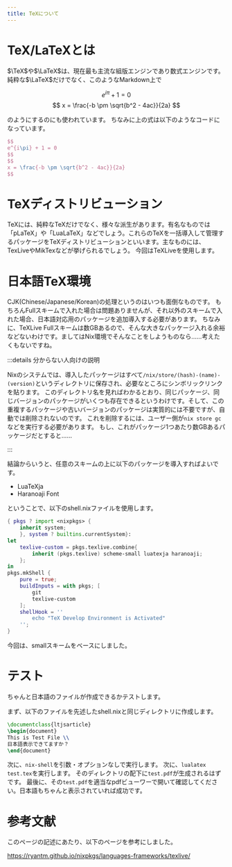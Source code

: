 ```yaml
---
title: TeXについて
---
```


# TeX/LaTeXとは

$\TeX$や$\LaTeX$は、現在最も主流な組版エンジンであり数式エンジンです。
純粋な$\LaTeX$だけでなく、このようなMarkdown上で

$$
e^{i\pi} + 1 = 0 
$$
$$
x = \frac{-b \pm \sqrt{b^2 - 4ac}}{2a}
$$

のようにするのにも使われています。
ちなみに上の式は以下のようなコードになっています。
```latex
$$
e^{i\pi} + 1 = 0 
$$
$$
x = \frac{-b \pm \sqrt{b^2 - 4ac}}{2a}
$$
```

# TeXディストリビューション

TeXには、純粋なTeXだけでなく、様々な派生があります。有名なものでは「pLaTeX」や「LuaLaTeX」などでしょう。これらのTeXを一括導入して管理するパッケージをTeXディストリビューションといいます。主なものには、TexLiveやMikTexなどが挙げられるでしょう。
今回はTeXLiveを使用します。

# 日本語TeX環境

CJK(Chinese/Japanese/Korean)の処理というのはいつも面倒なものです。
もちろんFullスキームで入れた場合は問題ありませんが、それ以外のスキームで入れた場合、日本語対応用のパッケージを追加導入する必要があります。
ちなみに、TeXLive Fullスキームは数GBあるので、そんな大きなパッケージ入れる余裕などないわけです。ましてはNix環境でそんなことをしようものなら......考えたくもないですね。

:::details 分からない人向けの説明

Nixのシステムでは、導入したパッケージはすべて`/nix/store/(hash)-(name)-(version)`というディレクトリに保存され、必要なところにシンボリックリンクを貼ります。
このディレクトリ名を見ればわかるとおり、同じパッケージ、同じバージョンのパッケージがいくつも存在できるというわけです。そして、この重複するパッケージや古いバージョンのパッケージは実質的には不要ですが、自動では削除されないのです。
これを削除するには、ユーザー側が`nix store gc`などを実行する必要があります。
もし、これがパッケージ1つあたり数GBあるパッケージだとすると......

:::

結論からいうと、任意のスキームの上に以下のパッケージを導入すればよいです。

- LuaTeXja
- Haranoaji Font

ということで、以下のshell.nixファイルを使用します。

```nix:shell.nix
{ pkgs ? import <nixpkgs> {
	inherit system;
    }, system ? builtins.currentSystem}:
let
    texlive-custom = pkgs.texlive.combine{
        inherit (pkgs.texlive) scheme-small luatexja haranoaji;
    };
in
pkgs.mkShell {
    pure = true;
    buildInputs = with pkgs; [
        git
        texlive-custom
    ];
    shellHook = ''
        echo "TeX Develop Environment is Activated"
    '';
}
```

今回は、smallスキームをベースにしました。

# テスト

ちゃんと日本語のファイルが作成できるかテストします。

まず、以下のファイルを先述したshell.nixと同じディレクトリに作成します。

```latex:test.tex
\documentclass{ltjsarticle}
\begin{document}
This is Test File \\
日本語表示できてますか？
\end{document}
```

次に、`nix-shell`を引数・オプションなしで実行します。
次に、`lualatex test.tex`を実行します。
そのディレクトリの配下に`test.pdf`が生成されるはずです。
最後に、その`test.pdf`を適当なpdfビューワーで開いて確認してください。日本語もちゃんと表示されていれば成功です。

# 参考文献

このページの記述にあたり、以下のページを参考にしました。

https://ryantm.github.io/nixpkgs/languages-frameworks/texlive/
